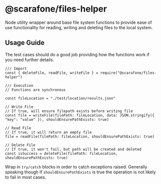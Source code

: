 # @scarafone/files-helper

Node utility wrapper around base file system functions to provide ease of use functionality for reading, writing and deleting files to the local system.

## Usage Guide

The test cases should do a good job providing how the functions work if you need further details.


```
/// Import
const { deleteFile, readFile, writeFile } = require("@scarafone/files-helper")

/// Execution
// Functions are synchronous

const fileLocation = "./test/location/results.json"

// Write File
// If true, will ensure filepath exists before writing file
const file = writeFile(filePath: fileLocation, data: JSON.stringify({ "key": "value" }), shouldEnsurePathExists: true)

// Read File
// If true, it will return an empty file
file = readFile(filePath: fileLocation, shouldEnsurePathExists: true)

// Delete File
// If true, it won't fail, but path will be created and deleted
const isSuccess = deleteFile(filePath: fileLocation, shouldEnsurePathExists: true)

```

Wrap in `try/catch` blocks in order to catch exceptions raised. Generally speaking though if `shouldEnsurePathExists` is true the operation is not likely to fail in most cases.